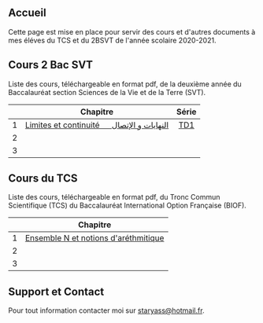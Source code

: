 ## Accueil

Cette page est mise en place pour servir des cours et d'autres documents à mes éléves du TCS et du 2BSVT de l'année scolaire 2020-2021.

## Cours 2 Bac SVT

Liste des cours, téléchargeable en format pdf, de la deuxième année du Baccalauréat section Sciences de la Vie et de la Terre (SVT).

|   | Chapitre                                                                 | Série                     |
|:-:|--------------------------------------------------------------------------|:-------------------------:|
| 1 | [Limites et continuité &emsp; النهايات و الإتصال](pdfs/2BSVT/chap1.pdf)   | [TD1](pdfs/2BSVT/TD1.pdf) |
| 2 |                                                                          |                           |
| 3 |                                                                          |                           |

## Cours du TCS

Liste des cours, téléchargeable en format pdf, du Tronc Commun Scientifique (TCS) du Baccalauréat International Option Française (BIOF).

|   | Chapitre                                                                |
|:-:|-------------------------------------------------------------------------|
| 1 | [Ensemble N et notions d'aréthmitique](pdfs/TCS/chap1.pdf)              |
| 2 |                                                                         |
| 3 |                                                                         |

## Support et Contact

Pour tout information contacter moi sur [staryass@hotmail.fr](staryass@hotmail.fr).

